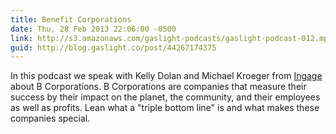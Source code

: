 ```yaml
---
title: Benefit Corporations
date: Thu, 28 Feb 2013 22:06:00 -0500
link: http://s3.amazonaws.com/gaslight-podcasts/gaslight-podcast-012.mp3
guid: http://blog.gaslight.co/post/44267174375
---
```


In this podcast we speak with Kelly Dolan and Michael Kroeger from <a
href="http://ingagepartners.com/">Ingage</a> about B Corporations. B
Corporations are companies that measure their success by their impact on the
planet, the community, and their employees as well as profits. Lean what a
"triple bottom line" is and what makes these companies special.
